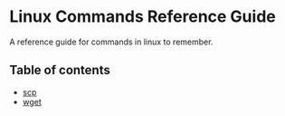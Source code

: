 Linux Commands Reference Guide
==============================
A reference guide for commands in linux to remember.

Table of contents
-----------------
- [scp](scp)
- [wget](wget)
